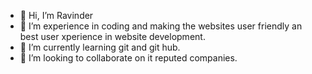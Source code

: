 - 👋 Hi, I’m Ravinder
- 👀 I’m experience in coding and making the websites user friendly an best user xperience in website development. 
- 🌱 I’m currently learning git and git hub.
- 💞️ I’m looking to collaborate on it reputed companies.
<!---
Ravinderraj/Ravinderraj is a ✨ special ✨ repository because its `README.md` (this file) appears on your GitHub profile.
You can click the Preview link to take a look at your changes.
--->
